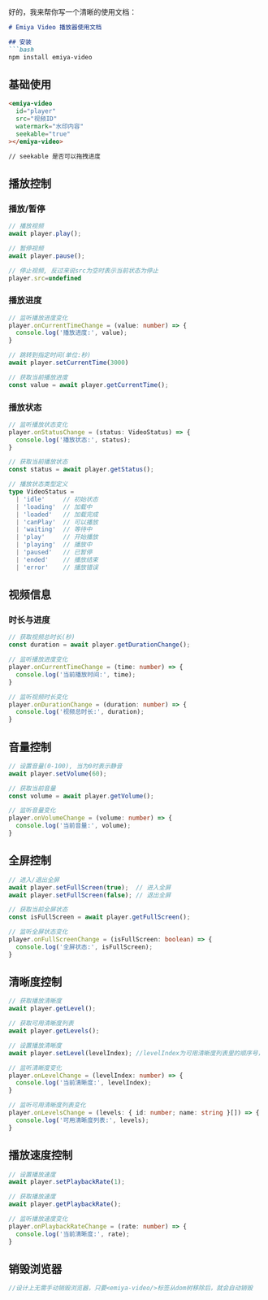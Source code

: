 好的，我来帮你写一个清晰的使用文档：

```markdown:docs/usage.md
# Emiya Video 播放器使用文档

## 安装
```bash
npm install emiya-video
```

## 基础使用
```html
<emiya-video 
  id="player"
  src="视频ID"
  watermark="水印内容"
  seekable="true"
></emiya-video>

// seekable 是否可以拖拽进度
```

## 播放控制
### 播放/暂停
```typescript
// 播放视频
await player.play();

// 暂停视频
await player.pause();

// 停止视频, 反过来说src为空时表示当前状态为停止
player.src=undefined
```

### 播放进度
```typescript
// 监听播放进度变化
player.onCurrentTimeChange = (value: number) => {
  console.log('播放进度:', value);
}

// 跳转到指定时间(单位:秒)
await player.setCurrentTime(3000)

// 获取当前播放进度
const value = await player.getCurrentTime();
```

### 播放状态
```typescript
// 监听播放状态变化
player.onStatusChange = (status: VideoStatus) => {
  console.log('播放状态:', status);
}

// 获取当前播放状态
const status = await player.getStatus();

// 播放状态类型定义
type VideoStatus = 
  | 'idle'     // 初始状态
  | 'loading'  // 加载中
  | 'loaded'   // 加载完成
  | 'canPlay'  // 可以播放
  | 'waiting'  // 等待中
  | 'play'     // 开始播放
  | 'playing'  // 播放中
  | 'paused'   // 已暂停
  | 'ended'    // 播放结束
  | 'error'    // 播放错误
```

## 视频信息
### 时长与进度
```typescript
// 获取视频总时长(秒)
const duration = await player.getDurationChange();

// 监听播放进度变化
player.onCurrentTimeChange = (time: number) => {
  console.log('当前播放时间:', time);
}

// 监听视频时长变化
player.onDurationChange = (duration: number) => {
  console.log('视频总时长:', duration);
}
```

## 音量控制
```typescript
// 设置音量(0-100), 当为0时表示静音
await player.setVolume(60);

// 获取当前音量
const volume = await player.getVolume();

// 监听音量变化
player.onVolumeChange = (volume: number) => {
  console.log('当前音量:', volume);
}
```

## 全屏控制
```typescript
// 进入/退出全屏
await player.setFullScreen(true);  // 进入全屏
await player.setFullScreen(false); // 退出全屏

// 获取当前全屏状态
const isFullScreen = await player.getFullScreen();

// 监听全屏状态变化
player.onFullScreenChange = (isFullScreen: boolean) => {
  console.log('全屏状态:', isFullScreen);
}
```

## 清晰度控制
```typescript
// 获取播放清晰度
await player.getLevel();

// 获取可用清晰度列表
await player.getLevels();

// 设置播放清晰度
await player.setLevel(levelIndex); //levelIndex为可用清晰度列表里的顺序号，例如0表示列表里第一个清晰度，而-1表示使用自动模式

// 监听清晰度变化
player.onLevelChange = (levelIndex: number) => {
  console.log('当前清晰度:', levelIndex);
}

// 监听可用清晰度列表变化
player.onLevelsChange = (levels: { id: number; name: string }[]) => {
  console.log('可用清晰度列表:', levels);
}
```

## 播放速度控制
```typescript
// 设置播放速度
await player.setPlaybackRate(1);

// 获取播放速度
await player.getPlaybackRate();

// 监听播放速度变化
player.onPlaybackRateChange = (rate: number) => {
  console.log('当前清晰度:', rate);
}
```

## 销毁浏览器
```typescript
//设计上无需手动销毁浏览器，只要<emiya-video/>标签从dom树移除后，就会自动销毁
```
